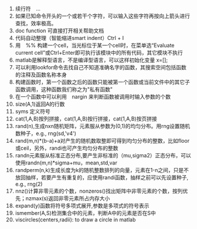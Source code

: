 1. 续行符　...
2. 如果已知命令开头的一个或若干个字符，可以输入这些字符再按向上箭头进行查找，效率极高。
3. doc function 可直接打开相关帮助文档
4. 代码自动整理（智能缩进smart indent）Ctrl + I
5. 用　%% 构建一个cell，当光标位于某一个cell时，在菜单选“Evaluate current cell”或Ctrl+Enter即可执行该模块中的所有代码，其它模块不执行
6. matlab是解释型语言，不是编译型语言，可以这样初始化变量 x=[];
7. 可以利用lookfor命令去找自己不知道准确名字的函数，其搜索空间包括函数的注释及函数名称本身
8. 构建函数时，第一个函数之后的函数只能被第一个函数或当前文件中的其它子函数调用，这种函数我们称之为"私有函数"
9. 在一个函数中可以利用　nargin 来判断函数被调用时输入参数的个数
10. size(A,1)返回A的行数
11. syms 定义符号
12. cat(1,A,B)按列拼接，cat(1,A,B)按行拼接，cat(1,A,B)按页拼接
13. rand(n),生成nxn随机矩阵，元素服从参数为(0,1)的均匀分布。用rng设置随机数种子，e.g., rng(sd,'v4')
14. rand(m,n)*(b-a)+a对产生的随机数取整即可得到均匀分布的整数，比如floor或ceil，另外，randi也可产生均匀分布的整数
15. randn元素服从标准正态分布,要产生非标准的（mu,sigma2）正态分布，可以使用randn(m,n)*sigma+mu，mean,std,var
16. randperm(n,k)生成长度为k的随机整数排列的向量，元素在1-n之间，只是不放回抽样，若要产生有重复的，应使用randi函数，抽样之前可以先设置种子, e.g., rng(2)
17. nnz()计算非零元素的个数，nonzeros()找出矩阵中非零元素的个数，按列优先；nzmax(s)返回非零元素所占内存大小
18. expand(y)函数将符号多项式展开,参数是多项式的符号表示
19. ismember(A,S)检测集合中的元素，判断A中的元素是否在S中
20. viscircles(centers,radii): to draw a circle in matlab
